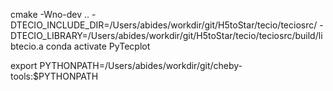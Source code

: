 cmake -Wno-dev .. -DTECIO_INCLUDE_DIR=/Users/abides/workdir/git/H5toStar/tecio/teciosrc/ -DTECIO_LIBRARY=/Users/abides/workdir/git/H5toStar/tecio/teciosrc/build/libtecio.a
conda activate PyTecplot

export PYTHONPATH=/Users/abides/workdir/git/cheby-tools:$PYTHONPATH
